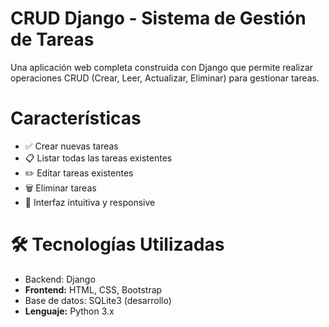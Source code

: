 # CRUD Django - Sistema de Gestión de Tareas

Una aplicación web completa construida con Django que permite realizar operaciones CRUD (Crear, Leer, Actualizar, Eliminar) para gestionar tareas.

# Características

- ✅ Crear nuevas tareas
- 📋 Listar todas las tareas existentes
- ✏️ Editar tareas existentes
- 🗑️ Eliminar tareas
- 🎨 Interfaz intuitiva y responsive

# 🛠️ Tecnologías Utilizadas

- Backend: Django
- **Frontend:** HTML, CSS, Bootstrap
- Base de datos: SQLite3 (desarrollo)
- **Lenguaje:** Python 3.x
